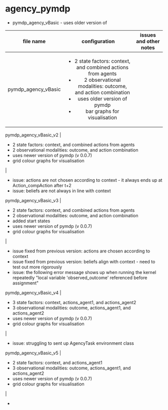 # agency_pymdp

* pymdp_agency_vBasic - uses older version of 

file name | configuration | issues and other notes
--- | :---: | :---:
pymdp_agency_vBasic | <ul><li>2 state factors: context, and combined actions from agents</li><li>2 observational modalities: outcome, and action combination</li><li>uses older version of pymdp</li><li>bar graphs for visualisation</li></ul>

pymdp_agency_vBasic_v2 | <ul><li>2 state factors: context, and combined actions from agents</li><li>2 observational modalities: outcome, and action combination</li><li>uses newer version of pymdp (v 0.0.7)</li><li>grid colour graphs for visualisation</li></ul> | <ul><li>issue: actions are not chosen according to context - it always ends up at Action_compAction after t+2</li><li>issue: beliefs are not always in line with context</li></ul>

pymdp_agency_vBasic_v3 | <ul><li>2 state factors: context, and combined actions from agents</li><li>2 observational modalities: outcome, and action combination</li><li> added start states</li><li>uses newer version of pymdp (v 0.0.7)</li><li>grid colour graphs for visualisation</li></ul> | <ul><li>issue fixed from previous version: actions are chosen according to context</li><li>issue fixed from previous version: beliefs align with context - need to test out more rigorously</li><li>issue: the following error message shows up when running the kernel repeatedly "local variable 'observed_outcome' referenced before assignment"</ul>

pymdp_agency_vBasic_v4 | <ul><li>3 state factors: context, actions_agent1, and actions_agent2</li><li>3 observational modalities: outcome, actions_agent1, and actions_agent2</li><li>uses newer version of pymdp (v 0.0.7)</li><li>grid colour graphs for visualisation</li></ul> | <ul><li>issue: struggling to sent up AgencyTask environment class</li></ul>

pymdp_agency_vBasic_v5 | <ul><li>2 state factors: context, and actions_agent1</li><li>3 observational modalities: outcome, actions_agent1, and actions_agent2</li><li>uses newer version of pymdp (v 0.0.7)</li><li>grid colour graphs for visualisation</li></ul> | <ul><li></li></ul>



